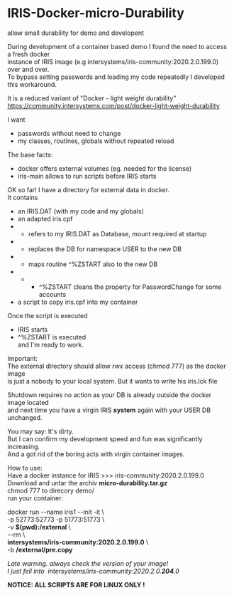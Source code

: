 # IRIS-Docker-micro-Durability
allow small durability for demo and developent

During development of a container based demo I found the need to access a fresh docker   
instance of IRIS image (e.g intersystems/iris-community:2020.2.0.199.0) over and over.   
To bypass setting passwords and loading my code repeatedly I developed this workaround.

It is a reduced variant of  "Docker - light weight durability"   
https://community.intersystems.com/post/docker-light-weight-durability

I want   
- passwords without need to change  
- my classes, routines, globals  without repeated reload  

The base facts:  
- docker offers external volumes  (eg. needed for the license) 
- iris-main allows to run scripts before IRIS starts  

OK so far! 
I have a directory for external data in docker.  
It contains  
- an IRIS.DAT  (with my code and my globals)  
- an adapted iris.cpf  
- - refers to my IRIS.DAT as Database, mount required at startup  
- - replaces the DB for namespace USER to the new DB  
- - maps routine ^%ZSTART also to the new DB  
- - - ^%ZSTART cleans the property for PasswordChange for some accounts  
- a script to copy iris.cpf into my container  

Once the script is executed  
- IRIS starts  
- ^%ZSTART is executed  
and I'm ready to work.  

Important:  
The external directory should allow *rwx* access (chmod 777) as the docker image  
is just a nobody to your local system. But it wants to write his iris.lck file  

Shutdown requires no action as your DB is already outside the docker image located   
and next time you have a virgin IRIS __system__ again with your USER DB unchanged.  

You may say: It's dirty.  
But I can confirm my development speed and fun was significantly increasing.   
And a got rid of the boring acts with virgin container images. 

How to use:  
Have a docker instance for IRIS >>>  iris-community:2020.2.0.199.0      
Download and untar the archiv __micro-durability.tar.gz__    
chmod 777 to direcory demo/  
run your container:  

docker run --name iris1 --init -it \  
-p 52773:52773 -p 51773:51773 \  
-v __$(pwd):/external__ \  
--rm \   
__intersystems/iris-community:2020.2.0.199.0__ \   
-b __/external/pre.copy__  


_Late warning. always check the version of your image!   
I just fell into  intersystems/iris-community:2020.2.0.__204__.0_

__NOTICE: ALL SCRIPTS ARE FOR LINUX ONLY !__
